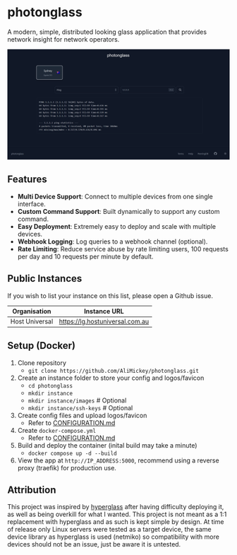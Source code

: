 # photonglass
A modern, simple, distributed looking glass application that provides network insight for network operators.

[![](screenshot.png)](https://raw.githubusercontent.com/AliMickey/photonglass/7421c8a6dc1f31fef78ed5e1efb7402c89c9898c/screenshot.png)


## Features
- **Multi Device Support**: Connect to multiple devices from one single interface.
- **Custom Command Support**: Built dynamically to support any custom command.
- **Easy Deployment**: Extremely easy to deploy and scale with multiple devices.
- **Webhook Logging**: Log queries to a webhook channel (optional).
- **Rate Limiting**: Reduce service abuse by rate limiting users, 100 requests per day and 10 requests per minute by default.


## Public Instances
If you wish to list your instance on this list, please open a Github issue.

| Organisation | Instance URL |
|------------------|-----------------|
| Host Universal | https://lg.hostuniversal.com.au |


## Setup (Docker)
1. Clone repository
    - `git clone https://github.com/AliMickey/photonglass.git`
2. Create an instance folder to store your config and logos/favicon
    - `cd photonglass`
    - `mkdir instance`
    - `mkdir instance/images` # Optional
    - `mkdir instance/ssh-keys` # Optional
3. Create config files and upload logos/favicon
    - Refer to [CONFIGURATION.md](CONFIGURATION.md)
4. Create `docker-compose.yml`
    - Refer to [CONFIGURATION.md](CONFIGURATION.md)
5. Build and deploy the container (inital build may take a minute)
    - `docker compose up -d --build`
6. View the app at `http://IP_ADDRESS:5000`, recommend using a reverse proxy (traefik) for production use. 


## Attribution
This project was inspired by [hyperglass](https://hyperglass.dev/) after having difficulty deploying it, as well as being overkill for what I wanted. This project is not meant as a 1:1 replacement with hyperglass and as such is kept simple by design. At time of release only Linux servers were tested as a target device, the same device library as hyperglass is used (netmiko) so compatibility with more devices should not be an issue, just be aware it is untested.
